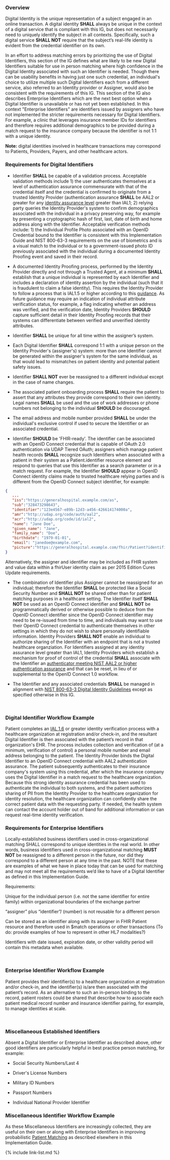 ### Overview

Digital Identity is the unique representation of a subject engaged in an online transaction. A digital identity **SHALL** always be unique in the context of a digital service that is compliant with this IG, but does not necessarily need to uniquely identify the subject in all contexts. Specifically, such a digital service **SHALL NOT** require that the subject’s real-life identity is evident from the credential identifier on its own. 

In an effort to address matching errors by prioritizing the use of Digital Identifiers, this section of the IG defines what are likely to be new Digital Identifiers suitable for use in person matching where high confidence in the Digital Identity associated with such an Identifier is needed. Though there can be usability benefits in having just one such credential, an individual's choice to utilize multiple such Digital Identifiers each from a different service, also referred to an Identity provider or Assigner, would also be consistent with the requirements of this IG. This section of the IG also describes Enterprise Identifiers which are the next best option when a Digital Identifier is unavailable or has not yet been established. In this context "Enterprise Identifiers" are identifiers issued by assigners who have not implemented the stricter requirements necessary for Digital Identifiers. For example, a clinic that leverages insurance member IDs for identifiers and therefore requires additional demographics to be provided during a match request to the insurance company because the identifier is not 1:1 with a unique identity.

**Note:** digital identities involved in healthcare transactions may correspond to Patients, Providers, Payers, and other healthcare actors.

### Requirements for Digital Identifiers 

- Identifier **SHALL** be capable of a validation process. Acceptable validation methods include 1) the user authenticates themselves at a level of authentication assurance commensurate with that of the credential itself and the credential is confirmed to originate from a trusted Identity Provider (authentication assurance **SHALL** be AAL2 or greater for any [identity assurance level](https://build.fhir.org/ig/HL7/fhir-identity-matching-ig/guidance-on-identity-assurance.html) greater than IAL1; 2) relying party queries the Identity Provider's system to confirm demographics associated with the individual in a privacy preserving way, for example by presenting a cryptographic hash of first, last, date of birth and home address along with the Identifier. Acceptable verification methods include: 1) the Individual Profile Photo associated with an OpenID Credential bound to the Identifier is consistent with this Implementation Guide and NIST 800-63-3 requirements on the use of biometrics and is a visual match to the individual or to a government-issued photo ID previously associated with the individual during a documented Identity Proofing event and saved in their record.

- A documented Identity Proofing process, performed by the Identity Provider directly and not through a Trusted Agent, at a minimum **SHALL** establish that a unique individual is represented by each Identifier and includes a declaration of identity assertion by the individual (such that it is fraudulent to claim a false identity). This requires the Identity Provider to follow a process that is IAL1.5 or higher according to this [guidance](https://build.fhir.org/ig/HL7/fhir-identity-matching-ig/guidance-on-identity-assurance.html). As future guidance may require an indication of individual attribute verification status, for example, a flag indicating whether an address was verified, and the verification date, Identity Providers **SHOULD** capture sufficient detail in their Identity Proofing records that their systems can differentiate between verified and unverified identity attributes. 

- Identifier **SHALL** be unique for all time within the assigner’s system. 

- Each Digital Identifier **SHALL** correspond 1:1 with a unique person on the Identity Provider's (assigner's) system: more than one Identifier cannot be generated within the assigner's system for the same individual, as that would lead to mismatches on patient identity and potential patient safety issues. 

- Identifier **SHALL NOT** ever be reassigned to a different individual except in the case of name changes. 

- The associated patient onboarding process **SHALL** require the patient to assert that any attributes they provide correspond to their own identity. Legal names **SHALL** be used and the use of work addresses or phone numbers not belonging to the individual **SHOULD** be discouraged. 

- The email address and mobile number provided **SHALL** be under the individual's exclusive control if used to secure the Identifier or an associated credential.

- Identifier **SHOULD** be 'FHIR-ready'. The identifier can be associated with an OpenID Connect credential that is capable of OAuth 2.0 authentication via UDAP Tiered OAuth; assigners which manage patient health records **SHALL** recognize such Identifiers when associated with a patient in their system as a Patient.identifier resource element and respond to queries that use this Identifier as a search parameter or in a match request. For example, the Identifier **SHOULD** appear in OpenID Connect identity claims made to trusted healthcare relying parties and is different from the OpenID Connect subject identifier, for example:

```json
{
   ...
   "iss":"https://generalhospital.example.com/as",
   "sub":"328473298643",
   "identifier":"123e4567-e89b-12d3-a456-426614174000a",
   "amr":"http://udap.org/code/auth/aal2",
   "acr":"http://udap.org/code/id/ial2",
   "name": "Jane Doe",
   "given_name": "Jane",
   "family_name": "Doe",
   "birthdate": "1979-01-01",
   "email": "janedoe@example.com",
   "picture":"https://generalhospital.example.com/fhir/Patient?identifier=https://generalhospital.example.com/issuer1|123e4567-e89b-12d3-a456-426614174000a"
}
```
Alternatively, the assigner and identifier may be included as FHIR system and value data within a fhirUser identity claim as per 2015 Edition Cures Update requirements.

- The combination of Identifier plus Assigner cannot be reassigned for an individual; therefore the Identifier **SHALL** be protected like a Social Security Number and **SHALL NOT** be shared other than for patient matching purposes in a healthcare setting. The Identifier itself **SHALL NOT** be used as an OpenID Connect identifier and **SHALL NOT** be programmatically derived or otherwise possible to deduce from the OpenID Connect identifier since the OpenID Connect identifier may need to be re-issued from time to time, and individuals may want to use their OpenID Connect credential to authenticate themselves in other settings in which they do not wish to share personally identifiable information. Identity Providers **SHALL NOT** enable an individual to authorize sharing of the Identifier with an endpoint that is not a trusted healthcare organziation. For Identifiers assigned at any identity assurance level greater than IAL1, Identity Providers which establish a mechanism for proof of control of the credential **SHALL** associate with the Identifier an [authenticator meeting NIST AAL2 or higher authentication assurance](https://pages.nist.gov/800-63-3/sp800-63b.html) and that can be reset, in lieu of or supplemental to the OpenID Connect 1.0 workflow.   

- The Identifier and any associated credentials **SHALL** be managed in alignment with [NIST 800-63-3 Digital Identity Guidelines](https://pages.nist.gov/800-63-3/) except as specified otherwise in this IG.

&emsp;&emsp;  

### Digital Identifier Workflow Example

Patient completes an [IAL 1.6](https://build.fhir.org/ig/HL7/fhir-identity-matching-ig/guidance-on-identity-assurance.html) or greater identity verification process with a healthcare organization at registration and/or check-in, and the resultant Digital Identifier is then associated with the patient’s record in that organization's EHR. The process includes collection and verification of (at a minimum, verification of control) a personal mobile number and email address belonging to the patient. The Identity Provider binds the Digital Identifier to an OpenID Connect credential with AAL2 authentication assurance. The patient subsequently authenticates to their insurance company's system using this credential, after which the insurance company uses the Digital Identifier in a match request to the healthcare organization. Because this strong identity assurance credential has been used to authenticate the individual to both systems, and the patient authorizes sharing of PII from the Identity Provider to the healthcare organization for identity resolution, the healthcare organization can confidently share the correct patient data with the requesting party. If needed, the health system can contact the account holder out of band for additional information or can request real-time identity verification.  

### Requirements for Enterprise Identifiers

Locally-established business identifiers used in cross-organizational matching SHALL correspond to unique identities in the real world. In other words, business identifiers used in cross-organizational matching **MUST NOT** be reassigned to a different person in the future, nor did they correspond to a different person at any time in the past. NOTE that these are examples of what we have in place today that can be used for matching and may not meet all the requirements we’d like to have of a Digital Identifier as defined in this Implementation Guide.

Requirements:

Unique for the individual person (i.e. not the same identifier for entire family) within organizational boundaries of the exchange partner 

“assigner” plus “identifier”/ (number) is not reusable for a different person

Can be stored as an identifier along with its assigner in FHIR Patient resource and therefore used in $match operations or other transactions (To do: provide examples of how to represent in other HL7 modalities?)

Identifiers with date issued, expiration date, or other validity period will contain this metadata when available.

&emsp;&emsp;  

### Enterprise Identifier Workflow Example

Patient provides their identifier(s) to a healthcare organization at registration and/or check-in, and the identifier(s) is/are then associated with the patient’s record. As an alternative to such an in-person binding to the record, patient rosters could be shared that describe how to associate each patient medical record number and insurance identifier pairing, for example, to manage identities at scale.

&emsp;&emsp;  

### Miscellaneous Established Identifiers

Absent a Digital Identifier or Enterprise Identifier as described above, other good identifiers are particularly helpful in best practice person matching, for example:

- Social Security Numbers/Last 4

- Driver's License Numbers

- Military ID Numbers

- Passport Numbers

- Individual National Provider Identifier

### Miscellaneous Identifier Workflow Example

As these Miscellaneous Identifiers are increasingly collected, they are useful on their own or along with Enterprise Identifiers in improving probabilistic [Patient Matching](https://build.fhir.org/ig/HL7/fhir-identity-matching-ig/patient-matching.html) as described elsewhere in this Implementation Guide. 

{% include link-list.md %}
